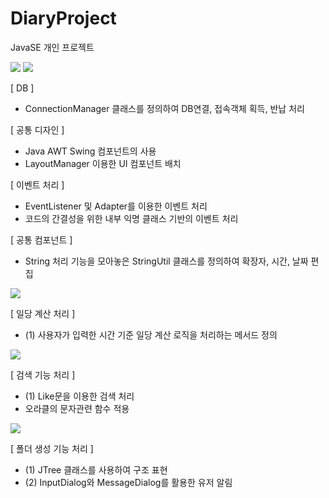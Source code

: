 # DiaryProject
JavaSE 개인 프로젝트

<img src="https://postfiles.pstatic.net/MjAxOTA1MTJfMTQw/MDAxNTU3NjQ3Njg5MDIx.UDm0SgbLGDnYaufkTYXen95G2KbJoJy3CkN3npNoIzEg.CFFAvV5iE8P601_sLbX3tYpa9DolANfy6H1GazbKNysg.PNG.kwjing93/MyMoney_Diary1(0512).png?type=w966">

<img src="https://postfiles.pstatic.net/MjAxOTA1MTJfOTYg/MDAxNTU3NjQ3Njk4MDIy.TBZCpktYV5KGqNB8xlIyUPWeuxCzTjcAi6GM693AQj8g.mJGXmuDTtBTW-E3QnvJEj-QKb5eGaZk2Sl6ya_VfQ38g.PNG.kwjing93/MyMoney_Diary2-1(0512).png?type=w966">

[ DB ] 
- ConnectionManager 클래스를 정의하여 DB연결, 접속객체 획득, 반납 처리

[ 공통 디자인 ]

- Java AWT Swing 컴포넌트의 사용
- LayoutManager 이용한 UI 컴포넌트 배치

[ 이벤트 처리 ]
- EventListener 및 Adapter를 이용한 이벤트 처리
- 코드의 간결성을 위한 내부 익명 클래스 기반의 이벤트 처리

[ 공통 컴포넌트 ]
- String 처리 기능을 모아놓은 StringUtil 클래스를 정의하여 확장자, 시간, 날짜 편집

<img src="https://postfiles.pstatic.net/MjAxOTA1MTJfNTYg/MDAxNTU3NjQ3NzAyNDYy.apyKT-IsAXk9cdcDD10J7AlturIzgQgO9atk0_YrKXQg.5LEqFaAQmM66vVvd0GDR9t__AtAD4Y6rQLDeCzeFgTgg.PNG.kwjing93/MyMoney_Diary2-2(0512).png?type=w966">

[ 일당 계산 처리 ]
- (1) 사용자가 입력한 시간 기준 일당 계산 로직을 처리하는 메서드 정의

<img src="https://postfiles.pstatic.net/MjAxOTA1MTJfMjEz/MDAxNTU3NjQ3NzA4NjI0.QcUJhE4dUhK0oZ2Ak3wRjJWae7p36BC2BVNCvSYx8n0g.hNZ_ADudqvl03w5wQs5DvpZ_WXVECT0xsyjALFF5SWgg.PNG.kwjing93/MyMoney_Diary3(0512).png?type=w966">

[ 검색 기능 처리 ]
- (1) Like문을 이용한 검색 처리
- 오라클의 문자관련 함수 적용

<img src="https://postfiles.pstatic.net/MjAxOTA1MTJfNjkg/MDAxNTU3NjQ3NzEzMzA1.Abb6RRah7nixqP4_YkaI-IRUgjM3QdFDhaGAe0_XfCYg.Zll9aiLfHzRsPZYiXVmhAKuBHvgMXz8mHr9PyPB04Bkg.PNG.kwjing93/MyMoney_Diary4-1(0512).png?type=w966">

[ 폴더 생성 기능 처리 ]

- (1) JTree 클래스를 사용하여 구조 표현
- (2) InputDialog와 MessageDialog를 활용한 유저 알림


